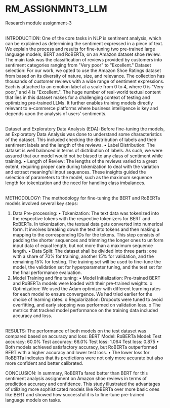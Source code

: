 # RM_ASSIGNMNT3_LLM
Research module assignment-3

<br>INTRODUCTION:
	One of the core tasks in NLP is sentiment analysis, which can be explained as determining the sentiment expressed in a piece of text. We explain the process and results for fine-tuning two pre-trained large language models, BERT and RoBERTa, on an Amazon dataset shoe review. The main task was the classification of reviews provided by customers into sentiment categories ranging from "Very poor" to "Excellent."
Dataset selection: For our work, we opted to use the Amazon Shoe Ratings dataset from based on its diversity of nature, size, and relevance. The collection has thousands of customer reviews with a wide range of sentiment expressions. Each is attached to an emotion label at a scale from 0 to 4, where 0 is "Very poor," and 4 is "Excellent.". The huge number of real-world textual content that lies in this dataset makes for a challenging context of testing and optimizing pre-trained LLMs. It further enables training models directly relevant to e-commerce platforms where business intelligence is key and depends upon the analysis of users' sentiments.

<br>Dataset and Exploratory Data Analysis (EDA):
	Before fine-tuning the models, an Exploratory Data Analysis was done to understand some characteristics of the dataset. This included checking the distribution of labels and their sentiment labels and the length of the reviews.
•	Label Distribution: The dataset is well balanced in terms of distribution of labels. As such, we were assured that our model would not be biased to any class of sentiment while training.
•	Length of Review: The lengths of the reviews varied to a great extent, requiring proper care during tokenization to deal with the variation and extract meaningful input sequences.
These insights guided the selection of parameters to the model, such as the maximum sequence length for tokenization and the need for handling class imbalances.

<br>METHODOLOGY:
	The methodology for fine-tuning the BERT and RoBERTa models involved several key steps:
1.	 Data Pre-processing:
•	Tokenization: The text data was tokenized into the respective tokens with the respective tokenizers for BERT and RoBERTa. In tokenization, the textual data gets converted into numerical form. It involves breaking down the text into tokens and then making a mapping to the corresponding IDs for the tokens. This step consists of padding the shorter sequences and trimming the longer ones to uniform input data of equal length, but not more than a maximum sequence length.
•	Data Split: The dataset shall be divided into three parts: one with a share of 70% for training, another 15% for validation, and the remaining 15% for testing. The training set will be used to fine-tune the model, the validation set for hyperparameter tuning, and the test set for the final performance evaluation.
2.	Model Training and fine tuning:
•	Model Initialization: Pre-trained BERT and RoBERTa models were loaded with their pre-trained weights.
o	Optimization: We used the Adam optimizer with different learning rates for each model to ensure convergence. We had tried earlier for the choice of learning rates.
o	Regularization: Dropouts were tuned to avoid overfitting, and early stopping was performed on validation loss.
o	The metrics that tracked model performance on the training data included accuracy and loss.

<br>RESULTS:
	The performance of both models on the test dataset was compared based on accuracy and loss:
BERT Model:           	         RoBERTa Model:
Test accuracy: 60.0%	           Test accuracy: 66.0%
Test loss: 1.064	               Test loss: 0.875
•	Both models achieved satisfactory accuracy, but RoBERTa outperformed BERT with a higher accuracy and lower test loss.
•	The lower loss for RoBERTa indicates that its predictions were not only more accurate but also more confident and better calibrated. 

CONCLUSION: 
In summary, RoBERTa fared better than BERT for this sentiment analysis assignment on Amazon shoe reviews in terms of prediction accuracy and confidence. This study illustrated the advantages of utilizing more sophisticated models like RoBERTa over more basic ones like BERT and showed how successful it is to fine-tune pre-trained language models on tasks.
